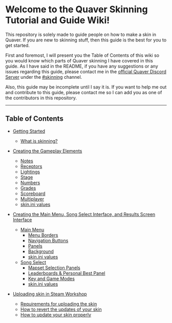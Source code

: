 # Welcome to the Quaver Skinning Tutorial and Guide Wiki!

This repository is solely made to guide people on how to make a skin in Quaver. If you are new to skinning stuff, then this guide is the best for you to get started.

First and foremost, I will present you the Table of Contents of this wiki so you would know which parts of Quaver skinning I have covered in this guide. As I have said in the README, if you have any suggestions or any issues regarding this guide, please contact me in the [official Quaver Discord Server](https://discord.gg/quaver) under the [#skinning]() channel.

Also, this guide may be incomplete until I say it is. If you want to help me out and contribute to this guide, please contact me so I can add you as one of the contributors in this repository.

---
## Table of Contents
- [Getting Started](https://github.com/chirijidev/QuaverSkinningGuide/wiki/gettingstarted.md)
  - [What is skinning?](https://github.com/chirijidev/QuaverSkinningGuide/wiki/gettingstarted.md#what-is-skinning)

- [Creating the Gameplay Elements](https://github.com/chirijidev/QuaverSkinningGuide/blob/main/docs/gameplayui.md#creating-the-gameplay-elements)
  - [Notes](https://github.com/chirijidev/QuaverSkinningGuide/blob/main/docs/gameplayui.md#notes)
  - [Receptors](https://github.com/chirijidev/QuaverSkinningGuide/blob/main/docs/gameplayui.md#receptors)
  - [Lightings](https://github.com/chirijidev/QuaverSkinningGuide/blob/main/docs/gameplayui.md#lightings)
  - [Stage](https://github.com/chirijidev/QuaverSkinningGuide/blob/main/docs/gameplayui.md#stage)
  - [Numbers](https://github.com/chirijidev/QuaverSkinningGuide/blob/main/docs/gameplayui.md#numbers)
  - [Grades](https://github.com/chirijidev/QuaverSkinningGuide/blob/main/docs/gameplayui.md#grades)
  - [Scoreboard](https://github.com/chirijidev/QuaverSkinningGuide/blob/main/docs/gameplayui.md#scoreboard)
  - [Multiplayer](https://github.com/chirijidev/QuaverSkinningGuide/blob/main/docs/gameplayui.md#multiplayer)
  - [skin.ini values](https://github.com/chirijidev/QuaverSkinningGuide/blob/main/docs/gameplayui.md#skinini-values-for-gameplay)

- [Creating the Main Menu, Song Select Interface, and Results Screen Interface](https://github.com/chirijidev/QuaverSkinningGuide/blob/main/docs/clientui.md#creating-the-main-menu-and-song-select-interface)
  - [Main Menu](https://github.com/chirijidev/QuaverSkinningGuide/blob/main/docs/clientui.md#main-menu-interface)
    - [Menu Borders](https://github.com/chirijidev/QuaverSkinningGuide/blob/main/docs/clientui.md#menu-border)
    - [Navigation Buttons](https://github.com/chirijidev/QuaverSkinningGuide/blob/main/docs/clientui.md#navigation-buttons)
    - [Panels](https://github.com/chirijidev/QuaverSkinningGuide/blob/main/docs/clientui.md#panels)
    - [Background](https://github.com/chirijidev/QuaverSkinningGuide/blob/main/docs/clientui.md#background)
    - [skin.ini values](https://github.com/chirijidev/QuaverSkinningGuide/blob/main/docs/clientui.md#skinini-values-for-main-menu)
  - [Song Select](https://github.com/chirijidev/QuaverSkinningGuide/blob/main/docs/clientui.md#song-selection-interface)
    - [Mapset Selection Panels](https://github.com/chirijidev/QuaverSkinningGuide/blob/main/docs/clientui.md#mapset-selection-panels)
    - [Leaderboards & Personal Best Panel](https://github.com/chirijidev/QuaverSkinningGuide/blob/main/docs/clientui.md#leaderboards--personal-best-panel)
    - [Key and Game Modes](https://github.com/chirijidev/QuaverSkinningGuide/blob/main/docs/clientui.md#key-and-game-modes)
    - [skin.ini values](https://github.com/chirijidev/QuaverSkinningGuide/blob/main/docs/clientui.md#skinini-values-for-song-selection-interface)

- [Uploading skin in Steam Workshop](https://github.com/chirijidev/QuaverSkinningGuide/blob/main/docs/uploadskin.md#uploading-skin-in-steam-workshop)
  - [Requirements for uploading the skin](https://github.com/chirijidev/QuaverSkinningGuide/blob/main/docs/uploadskin.md#requirements-for-uploading-the-skin)
  - [How to revert the updates of your skin](https://github.com/chirijidev/QuaverSkinningGuide/blob/main/docs/uploadskin.md#how-to-revert-the-updates-of-your-skin)
  - [How to update your skin properly](https://github.com/chirijidev/QuaverSkinningGuide/blob/main/docs/uploadskin.md#how-to-update-your-skin-properly)